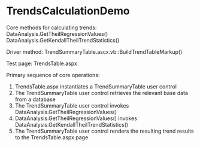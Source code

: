 # TrendsCalculationDemo
Core methods for calculating trends:
  DataAnalysis.GetTheilRegressionValues()
  DataAnalysis.GetKendallTheilTrendStatistics()
  
Driver method:
  TrendSummaryTable.ascx.vb::BuildTrendTableMarkup()
  
Test page:
  TrendsTable.aspx
  
Primary sequence of core operations:
  1. TrendsTable.aspx instantiates a TrendSummaryTable user control
  2. The TrendSummaryTable user control retrieves the relevant base data from a database
  3. The TrendSummaryTable user control invokes DataAnalysis.GetTheilRegressionValues()
  4. DataAnalysis.GetTheilRegressionValues() invokes DataAnalysis.GetKendallTheilTrendStatistics()
  5. The TrendSummaryTable user control renders the resulting trend results to the TrendsTable.aspx page
